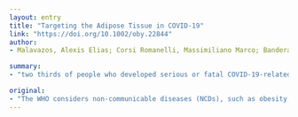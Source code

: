 ```yaml
---
layout: entry
title: "Targeting the Adipose Tissue in COVID-19"
link: "https://doi.org/10.1002/oby.22844"
author:
- Malavazos, Alexis Elias; Corsi Romanelli, Massimiliano Marco; Bandera, Francesco; Iacobellis, Gianluca

summary:
- "two thirds of people who developed serious or fatal COVID-19-related complications were overweight or obese (2). WHO considers non-communicable diseases (NCDs) a major risk factor for becoming seriously ill with 2019 novel coronavirus. Study shows 72 % of those in critical care units are either overweight or with obesity. The report includes data from all COVId-19 admissions in intensive care units in the UK until midnight, March 19, 2020. It shows that almost 72% of people in critical. of people. developed serious. serious COV-related. complications were obese."

original:
- "The WHO considers non-communicable diseases (NCDs), such as obesity, a major risk factor for becoming seriously ill with 2019 novel coronavirus (COVID-19) (1). A study by the UK Intensive Care National Audit and Research Centre indicates that two thirds of people who developed serious or fatal COVID-19-related complications were overweight or obese (2). The report includes data from all COVID-19 admissions in intensive care units in the UK until midnight, March 19, 2020. The study shows that almost 72 % of those in critical care units are either overweight or with obesity suggesting the impact of obesity in seriously ill COVID-19 patients."
---
```


